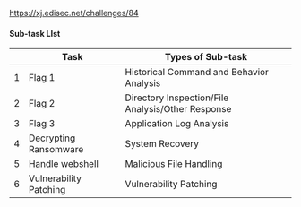 https://xj.edisec.net/challenges/84
#### Sub-task LIst
|     | Task                   | Types of Sub-task                                 |
| --- | ---------------------- | ------------------------------------------------- |
| 1   | Flag 1                 | Historical Command and Behavior Analysis          |
| 2   | Flag 2                 | Directory Inspection/File Analysis/Other Response |
| 3   | Flag 3                 | Application Log Analysis                          |
| 4   | Decrypting Ransomware  | System Recovery                                   |
| 5   | Handle webshell        | Malicious File Handling                           |
| 6   | Vulnerability Patching | Vulnerability Patching                            |
